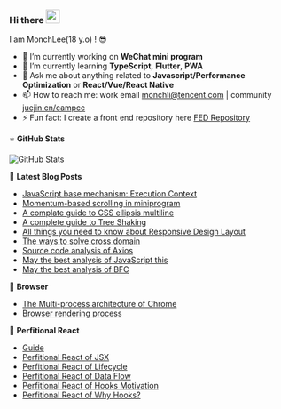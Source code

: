 ### Hi there <a href="https://www.gautamkrishnar.com/"><img src="https://media.giphy.com/media/hvRJCLFzcasrR4ia7z/giphy.gif" width="25px"></a>

I am MonchLee(18 y.o) ! 😎

- 🔭 I’m currently working on **WeChat mini program**
- 🌱 I’m currently learning **TypeScript**, **Flutter**, **PWA**
- 💬 Ask me about anything related to **Javascript/Performance Optimization** or **React/Vue/React Native**
- 📫 How to reach me: work email <a href="mailto:monchli@tencent.com">monchli@tencent.com</a> | community [juejin.cn/campcc](https://juejin.cn/user/3861140566717214/posts)
- ⚡ Fun fact: I create a front end repository here [FED Repository](https://campcc.github.io/repository/)

⭐ **GitHub Stats**
<!-- GitHub Stats -->
<img alt = "GitHub Stats" src="https://github-readme-stats.vercel.app/api?username=campcc&show_icons=true&hide=issues&icon_color=000000&hide_border=true&title_color=5391FE&text_color=555">

📕 **Latest Blog Posts**
<!-- BLOG-POST-LIST:START -->
- [JavaScript base mechanism: Execution Context](https://github.com/campcc/blog/issues/38)
- [Momentum-based scrolling in miniprogram](https://github.com/campcc/blog/issues/34)
- [A complate guide to CSS ellipsis multiline](https://github.com/campcc/blog/issues/27)
- [A complete guide to Tree Shaking](https://github.com/campcc/blog/issues/26)
- [All things you need to know about Responsive Design Layout](https://github.com/campcc/blog/issues/24)
- [The ways to solve cross domain](https://github.com/campcc/blog/issues/15)
- [Source code analysis of Axios](https://github.com/campcc/blog/issues/23)
- [May the best analysis of JavaScript this](https://github.com/campcc/blog/issues/19)
- [May the best analysis of BFC](https://github.com/campcc/blog/issues/16)
<!-- BLOG-POST-LIST:END -->

📖 **Browser**
<!-- BLOG-POST-LIST:START -->
- [The Multi-process architecture of Chrome](https://github.com/campcc/blog/issues/36)
- [Browser rendering process](https://github.com/campcc/blog/issues/37)
<!-- BLOG-POST-LIST:END -->

🍔 **Perfitional React**
<!-- REACT POSTS:START -->
- [Guide](https://github.com/campcc/blog/issues/32)
- [Perfitional React of JSX](https://github.com/campcc/blog/issues/28)
- [Perfitional React of Lifecycle](https://github.com/campcc/blog/issues/29)
- [Perfitional React of Data Flow](https://github.com/campcc/blog/issues/30)
- [Perfitional React of Hooks Motivation](https://github.com/campcc/blog/issues/31)
- [Perfitional React of Why Hooks?](https://github.com/campcc/blog/issues/33)
<!-- REACT POSTS:END -->
